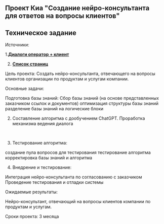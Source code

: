 ## Проект Киа "Создание нейро-консультанта для ответов на вопросы клиентов"

## Техническое задание

Источники:

1.**[Диалоги оператор + клиент](https://docs.google.com/spreadsheets/d/1UDwTDX41NHL626aZpLGO4yvYDvX4P_wfL20kv6ekbD8/edit?usp=sharing)**

2. **[Список страниц](https://docs.google.com/spreadsheets/d/1btiLDeliT87fFw4yI4aFMEthwL0GtUFMKAgGDW6ryOk/edit?usp=sharing)**

Цель проекта: Создать нейро-консультанта, отвечающего на вопросы клиентов организации по продуктам и услугам компании.

Основные задачи:

Подготовка базы знаний:
Сбор базы знаний (на основе представленных заказчиком ссылок и документов)
оптимизация структуры базы знаний
разделение базы знаний на логические блоки
‌

2. Составление алгоритма с дообучением ChatGPT. Проработка механизма ведения диалога

‌

3. Тестирование алгоритма:

создание пула вопросов для тестирования
тестирование алгоритма
корректировка базы знаний и алгоритма
‌

4. Внедрение и тестирование:

Интеграция нейро-консультанта по согласованию с заказчиком
Проведение тестирования и отладки системы
‌

Ожидаемые результаты:

Нейро-консультант, отвечающий на вопросы клиентов компании по продуктам и услугам.
‌

Сроки проекта: 3 месяца
